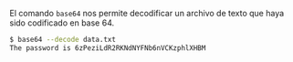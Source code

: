 
El comando `base64` nos permite decodificar un archivo de texto que haya sido
codificado en base 64.

```bash
$ base64 --decode data.txt
The password is 6zPeziLdR2RKNdNYFNb6nVCKzphlXHBM
```

